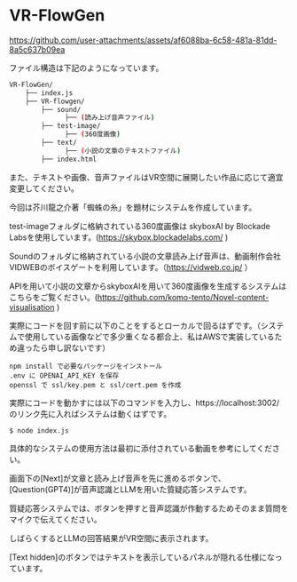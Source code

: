 # VR-FlowGen


https://github.com/user-attachments/assets/af6088ba-6c58-481a-81dd-8a5c637b09ea


ファイル構造は下記のようになっています。

```bash
VR-FlowGen/
    ├── index.js
    ├── VR-flowgen/
        ├── sound/
              ├── (読み上げ音声ファイル)               
        ├── test-image/
              ├── (360度画像)
        ├── text/
              ├── (小説の文章のテキストファイル)
        ├── index.html

```

また、テキストや画像、音声ファイルはVR空間に展開したい作品に応じて適宜変更してください。

今回は芥川龍之介著「蜘蛛の糸」を題材にシステムを作成しています。

test-imageフォルダに格納されている360度画像は skyboxAI by Blockade Labsを使用しています。(https://skybox.blockadelabs.com/ )

Soundのフォルダに格納されている小説の文章読み上げ音声は、動画制作会社VIDWEBのボイスゲートを利用しています。（https://vidweb.co.jp/ ）

APIを用いて小説の文章からskyboxAIを用いて360度画像を生成するシステムはこちらをご覧ください。(https://github.com/komo-tento/Novel-content-visualisation )

実際にコードを回す前に以下のことをするとローカルで回るはずです。（システムで使用している画像などで多少重くなる都合上、私はAWSで実装しているため違ったら申し訳ないです）
```
npm install で必要なパッケージをインストール
.env に OPENAI_API_KEY を保存
openssl で ssl/key.pem と ssl/cert.pem を作成
```

実際にコードを動かすには以下のコマンドを入力し、https://localhost:3002/　のリンク先に入ればシステムは動くはずです。
```
$ node index.js
```

具体的なシステムの使用方法は最初に添付されている動画を参考にしてください。

画面下の[Next]が文章と読み上げ音声を先に進めるボタンで、[Question(GPT4)]が音声認識とLLMを用いた質疑応答システムです。

質疑応答システムでは、ボタンを押すと音声認識が作動するためそのまま質問をマイクで伝えてください。

しばらくするとLLMの回答結果がVR空間に表示されます。

[Text hidden]のボタンではテキストを表示しているパネルが隠れる仕様になっています。

